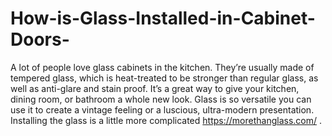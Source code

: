 # How-is-Glass-Installed-in-Cabinet-Doors-
A lot of people love glass cabinets in the kitchen. They’re usually made of tempered glass, which is heat-treated to be stronger than regular glass, as well as anti-glare and stain proof. It’s a great way to give your kitchen, dining room, or bathroom a whole new look. Glass is so versatile you can use it to create a vintage feeling or a luscious, ultra-modern presentation. Installing the glass is a little more complicated https://morethanglass.com/ .
